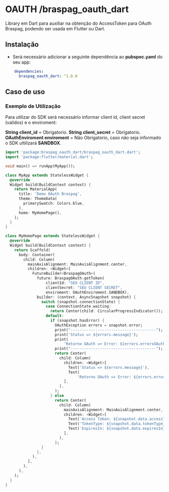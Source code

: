 # OAUTH /braspag_oauth_dart

Library em Dart para auxiliar na obtenção do AccessToken para OAuth Braspag, podendo ser usada em Flutter ou Dart.

## Instalação

- Será necessário adicionar a seguinte dependência ao **pubspec.yaml** do seu app:

```yaml
    dependencies:
      braspag_oauth_dart: ^1.0.0
```

## Caso de uso

### Exemplo de Utilização

Para utilizar do SDK será necessário informar client id, client secret (validos) e o enviroment:

**String client_id** = Obrigatorio.
**String client_secret** = Obrigatorio.
**OAuthEnviroment enviroment** = Não Obrigatorio, caso não seja informado o SDK ultilizará **SANDBOX**.

```dart
import 'package:braspag_oauth_dart/braspag_oauth_dart.dart';
import 'package:flutter/material.dart';

void main() => runApp(MyApp());

class MyApp extends StatelessWidget {
  @override
  Widget build(BuildContext context) {
    return MaterialApp(
      title: 'Demo OAuth Braspag',
      theme: ThemeData(
        primarySwatch: Colors.blue,
      ),
      home: MyHomePage(),
    );
  }
}

class MyHomePage extends StatelessWidget {
  @override
  Widget build(BuildContext context) {
    return Scaffold(
      body: Container(
        child: Column(
          mainAxisAlignment: MainAxisAlignment.center,
          children: <Widget>[
            FutureBuilder<BraspagOAuth>(
              future: BraspagOAuth.getToken(
                  clientId: "SEU CLIENT ID",
                  clientSecret: "SEU CLIENT SECRET",
                  enviroment: OAuthEnviroment.SANDBOX),
              builder: (context, AsyncSnapshot snapshot) {
                switch (snapshot.connectionState) {
                  case ConnectionState.waiting:
                    return Center(child: CircularProgressIndicator());
                  default:
                    if (snapshot.hasError) {
                      OAuthException errors = snapshot.error;
                      print("--------------------------------------");
                      print('Status => ${errors.message}');
                      print(
                          'Retorno OAuth => Error: ${errors.errorsOAuth.error}, Error Description: ${errors.errorsOAuth.errorDescription}');
                      print("--------------------------------------");
                      return Center(
                        child: Column(
                          children: <Widget>[
                            Text('Status => ${errors.message}'),
                            Text(
                                'Retorno OAuth => Error: ${errors.errorsOAuth.error}, Error Description: ${errors.errorsOAuth.errorDescription}'),
                          ],
                        ),
                      );
                    } else
                      return Center(
                        child: Column(
                          mainAxisAlignment: MainAxisAlignment.center,
                          children: <Widget>[
                            Text('Access Token: ${snapshot.data.accessToken}'),
                            Text('TokenType: ${snapshot.data.tokenType}'),
                            Text('ExpiresIn: ${snapshot.data.expiresIn}'),
                          ],
                        ),
                      );
                }
              },
            ),
          ],
        ),
      ),
    );
  }
}


```


